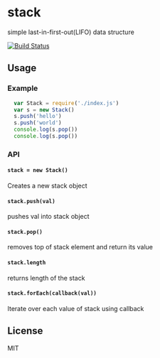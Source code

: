 # stack
simple last-in-first-out(LIFO) data structure

[![Build Status](https://travis-ci.org/incessantmeraki/stack-ll.svg?branch=master)](https://travis-ci.org/incessantmeraki/stack-ll)

## Usage

### Example

```js
  var Stack = require('./index.js')
  var s = new Stack()
  s.push('hello')
  s.push('world')
  console.log(s.pop())
  console.log(s.pop())
```

### API

#### `stack = new Stack()`
Creates a new stack object 

#### `stack.push(val)`
pushes val into stack object

#### `stack.pop()`
removes top of stack element and return its value

#### `stack.length`
returns length of the stack 

#### `stack.forEach(callback(val))`
Iterate over each value of stack using callback 

## License

MIT

